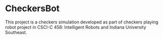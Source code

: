 # CheckersBot

This project is a checkers simulation developed as part of checkers playing robot project in CSCI-C 458: Intelligent Robots and Indiana University Southeast.
